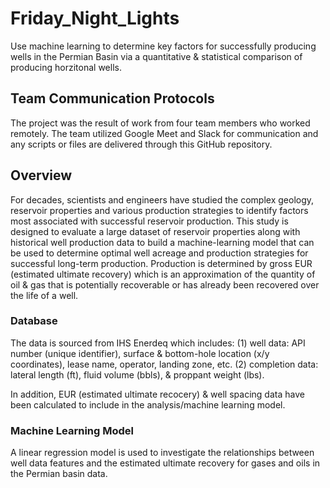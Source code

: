 # Friday_Night_Lights

Use machine learning to determine key factors for successfully producing wells in the Permian Basin via a quantitative & statistical comparison of producing horzitonal wells.

## Team Communication Protocols

The project was the result of work from four team members who worked remotely.  The team utilized Google Meet and Slack for communication and any scripts or files are delivered through this GitHub repository.

## Overview

For decades, scientists and engineers have studied the complex geology, reservoir properties and various production strategies to identify factors most associated with successful reservoir production.  This study is designed to evaluate a large dataset of reservoir properties along with historical well production data to build a machine-learning model that can be used to determine optimal well acreage and production strategies for successful long-term production.  Production is determined by gross EUR (estimated ultimate recovery) which is an approximation of the quantity of oil & gas that is potentially recoverable or has already been recovered over the life of a well. 
 
### Database

The data is sourced from IHS Enerdeq which includes:
(1) well data: API number (unique identifier), surface & bottom-hole location (x/y coordinates), lease name, operator, landing zone, etc.
(2) completion data: lateral length (ft), fluid volume (bbls), & proppant weight (lbs). 

In addition, EUR (estimated ultimate recocery) & well spacing data have been calculated to include in the analysis/machine learning model.  

### Machine Learning Model

A linear regression model is used to investigate the relationships between well data features and the estimated ultimate recovery for gases and oils in the Permian basin data.